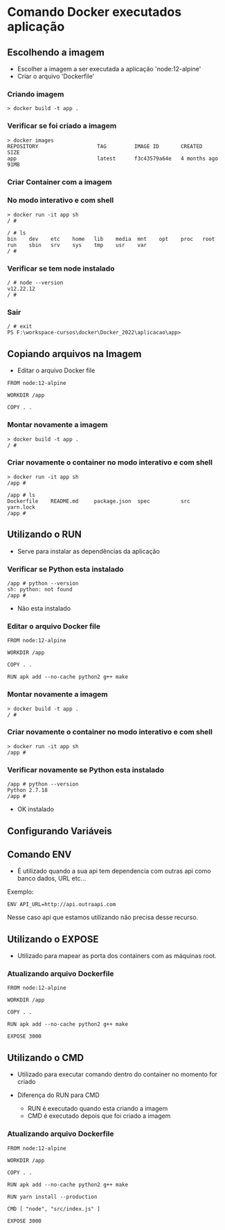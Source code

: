 # Comando Docker executados aplicação

## Escolhendo a imagem

* Escolher a imagem a ser executada a aplicação 'node:12-alpine'
* Criar o arquivo 'Dockerfile'

### Criando imagem

```
> docker build -t app .
```

### Verificar se foi criado a imagem
```
> docker images
REPOSITORY                   TAG         IMAGE ID       CREATED         SIZE
app                          latest      f3c43579a64e   4 months ago    91MB
```

### Criar Container com a imagem

### No modo interativo e com shell

```
> docker run -it app sh
/ #
```

```
/ # ls
bin    dev    etc    home   lib    media  mnt    opt    proc   root   run    sbin   srv    sys    tmp    usr    var
/ #
```
### Verificar se tem node instalado

```
/ # node --version
v12.22.12
/ #
```
### Sair

```
/ # exit
PS F:\workspace-cursos\docker\Docker_2022\aplicacao\app>
```

## Copiando arquivos na Imagem

* Editar o arquivo Docker file

```
FROM node:12-alpine

WORKDIR /app

COPY . .
``` 

### Montar novamente a imagem

```
> docker build -t app .
/ #
```

### Criar novamente o container no modo interativo e com shell

```
> docker run -it app sh
/app #
```

```
/app # ls
Dockerfile    README.md     package.json  spec          src           yarn.lock
/app #
```

## Utilizando o RUN

* Serve para instalar as dependências da aplicação

### Verificar se Python esta instalado

```
/app # python --version
sh: python: not found
/app #
```
* Não esta instalado

### Editar o arquivo Docker file

```
FROM node:12-alpine

WORKDIR /app

COPY . .

RUN apk add --no-cache python2 g++ make
``` 

### Montar novamente a imagem

```
> docker build -t app .
/ #
```

### Criar novamente o container no modo interativo e com shell

```
> docker run -it app sh
/app #
```

### Verificar novamente se Python esta instalado

```
/app # python --version
Python 2.7.18
/app #
```

* OK instalado

## Configurando Variáveis

## Comando ENV

* É utilizado quando a sua api tem dependencia com outras api como banco dados, URL etc...

Exemplo:

```
ENV API_URL=http://api.outraapi.com
```
Nesse caso api que estamos utilizando não precisa desse recurso.

## Utilizando o EXPOSE

* Utilizado para mapear as porta dos containers com as máquinas root. 

### Atualizando arquivo Dockerfile
```
FROM node:12-alpine

WORKDIR /app

COPY . .

RUN apk add --no-cache python2 g++ make

EXPOSE 3000
```

## Utilizando o CMD

* Utilizado para executar comando dentro do container no momento for criado

* Diferença do RUN para CMD
  * RUN é executado quando esta criando a imagem
  * CMD é executado depois que foi criado a imagem

### Atualizando arquivo Dockerfile
```
FROM node:12-alpine

WORKDIR /app

COPY . .

RUN apk add --no-cache python2 g++ make

RUN yarn install --production

CMD [ "node", "src/index.js" ]

EXPOSE 3000

